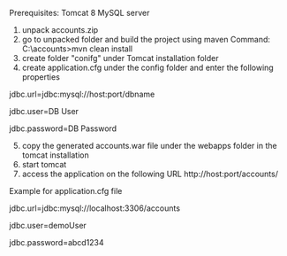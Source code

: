 Prerequisites:
Tomcat 8
MySQL server

1. unpack accounts.zip
2. go to unpacked folder and build the project using maven
Command:
	C:\accounts>mvn clean install
3. create folder "conifg" under Tomcat installation folder
4. create application.cfg under the config folder and enter the following properties

jdbc.url=jdbc:mysql://host:port/dbname

jdbc.user=DB User

jdbc.password=DB Password

5. copy the generated accounts.war file under the webapps folder in the tomcat installation
6. start tomcat 
7. access the application on the following URL
http://host:port/accounts/



Example for application.cfg file

jdbc.url=jdbc:mysql://localhost:3306/accounts

jdbc.user=demoUser

jdbc.password=abcd1234
